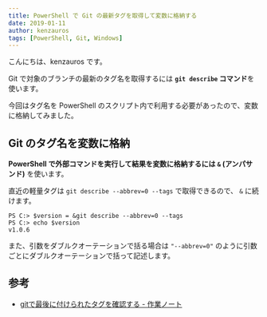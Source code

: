 ```yaml
---
title: PowerShell で Git の最新タグを取得して変数に格納する
date: 2019-01-11
author: kenzauros
tags: [PowerShell, Git, Windows]
---
```


こんにちは、kenzauros です。

Git で対象のブランチの最新のタグ名を取得するには **`git describe` コマンド**を使います。

今回はタグ名を PowerShell のスクリプト内で利用する必要があったので、変数に格納してみました。

## Git のタグ名を変数に格納

**PowerShell で外部コマンドを実行して結果を変数に格納するには `&` (アンパサンド)** を使います。

直近の軽量タグは `git describe --abbrev=0 --tags` で取得できるので、 `&` に続けます。

```
PS C:> $version = &git describe --abbrev=0 --tags
PS C:> echo $version
v1.0.6
```

また、引数をダブルクオーテーションで括る場合は `"--abbrev=0"` のように引数ごとにダブルクオーテーションで括って記述します。

## 参考

- [gitで最後に付けられたタグを確認する - 作業ノート](http://te2u.hatenablog.jp/entry/2014/11/26/003112)
